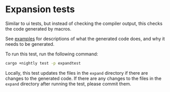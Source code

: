 # Expansion tests

Similar to ui tests, but instead of checking the compiler output, this checks
the code generated by macros.

See [examples](../../examples/README.md) for descriptions of what the generated
code does, and why it needs to be generated.

To run this test, run the following command:

```sh
cargo +nightly test -p expandtest
```

Locally, this test updates the files in the `expand` directory if there are
changes to the generated code. If there are any changes to the files in the
`expand` directory after running the test, please commit them.
